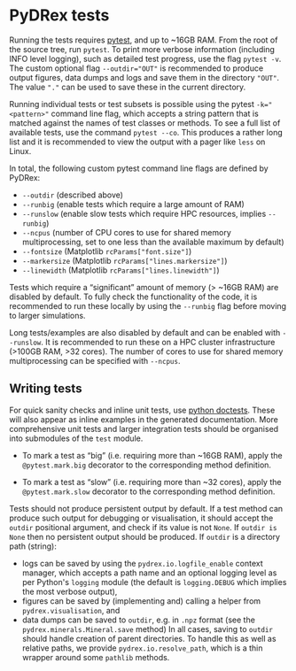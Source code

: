 # PyDRex tests

Running the tests requires [pytest](https://docs.pytest.org), and up to ~16GB RAM.
From the root of the source tree, run `pytest`.
To print more verbose information (including INFO level logging),
such as detailed test progress, use the flag `pytest -v`.
The custom optional flag `--outdir="OUT"` is recommended
to produce output figures, data dumps and logs and save them in the directory `"OUT"`.
The value `"."` can be used to save these in the current directory.

Running individual tests or test subsets is possible using the pytest
`-k="<pattern>"` command line flag, which accepts a string pattern that is
matched against the names of test classes or methods.
To see a full list of available tests, use the command `pytest --co`. This
produces a rather long list and it is recommended to view the output with a
pager like `less` on Linux.

In total, the following custom pytest command line flags are defined by PyDRex:
- `--outdir` (described above)
- `--runbig` (enable tests which require a large amount of RAM)
- `--runslow` (enable slow tests which require HPC resources, implies `--runbig`)
- `--ncpus` (number of CPU cores to use for shared memory multiprocessing, set to one less than the available maximum by default)
- `--fontsize` (Matplotlib `rcParams["font.size"]`)
- `--markersize` (Matplotlib `rcParams["lines.markersize"]`)
- `--linewidth` (Matplotlib `rcParams["lines.linewidth"]`)

Tests which require a “significant” amount of memory (> ~16GB RAM) are disabled by default.
To fully check the functionality of the code, it is recommended to run these locally
by using the `--runbig` flag before moving to larger simulations.

Long tests/examples are also disabled by default and can be enabled with `--runslow`.
It is recommended to run these on a HPC cluster infrastructure (>100GB RAM, >32 cores).
The number of cores to use for shared memory multiprocessing can be specified with `--ncpus`.

## Writing tests

For quick sanity checks and inline unit tests, use [python doctests](https://docs.python.org/3/library/doctest.html).
These will also appear as inline examples in the generated documentation.
More comprehensive unit tests and larger integration tests should be organised
into submodules of the `test` module.

- To mark a test as “big” (i.e. requiring more than ~16GB RAM), apply the
  `@pytest.mark.big` decorator to the corresponding method definition.

- To mark a test as “slow” (i.e. requiring more than ~32 cores), apply the
  `@pytest.mark.slow` decorator to the corresponding method definition.

Tests should not produce persistent output by default.
If a test method can produce such output for debugging or visualisation,
it should accept the `outdir` positional argument,
and check if its value is not `None`.
If `outdir is None` then no persistent output should be produced.
If `outdir` is a directory path (string):
- logs can be saved by using the `pydrex.io.logfile_enable` context manager,
  which accepts a path name and an optional logging level as per Python's `logging` module
  (the default is `logging.DEBUG` which implies the most verbose output),
- figures can be saved by (implementing and) calling a helper from `pydrex.visualisation`, and
- data dumps can be saved to `outdir`, e.g. in `.npz` format (see the `pydrex.minerals.Mineral.save` method)
In all cases, saving to `outdir` should handle creation of parent directories.
To handle this as well as relative paths, we provide `pydrex.io.resolve_path`,
which is a thin wrapper around some `pathlib` methods.
